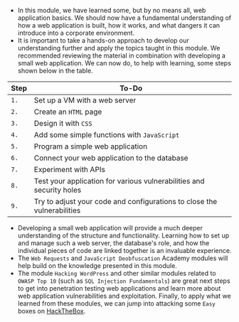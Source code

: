 - In this module, we have learned some, but by no means all, web application basics. We should now have a fundamental understanding of how a web application is built, how it works, and what dangers it can introduce into a corporate environment.
- It is important to take a hands-on approach to develop our understanding further and apply the topics taught in this module. We recommended reviewing the material in combination with developing a small web application. We can now do, to help with learning, some steps shown below in the table.

| **Step** | **To-Do** |
| --- | --- |
| `1.` | Set up a VM with a web server |
| `2.` | Create an `HTML` page |
| `3.` | Design it with `CSS` |
| `4.` | Add some simple functions with `JavaScript` |
| `5.` | Program a simple web application |
| `6.` | Connect your web application to the database |
| `7.` | Experiment with APIs |
| `8.` | Test your application for various vulnerabilities and security holes |
| `9.` | Try to adjust your code and configurations to close the vulnerabilities |

- Developing a small web application will provide a much deeper understanding of the structure and functionality. Learning how to set up and manage such a web server, the database's role, and how the individual pieces of code are linked together is an invaluable experience.
- The `Web Requests` and `JavaScript Deobfuscation` Academy modules will help build on the knowledge presented in this module.
- The module `Hacking WordPress` and other similar modules related to `OWASP Top 10` (such as `SQL Injection Fundamentals`) are great next steps to get into penetration testing web applications and learn more about web application vulnerabilities and exploitation. Finally, to apply what we learned from these modules, we can jump into attacking some `Easy` boxes on [HackTheBox](https://www.hackthebox.eu/).